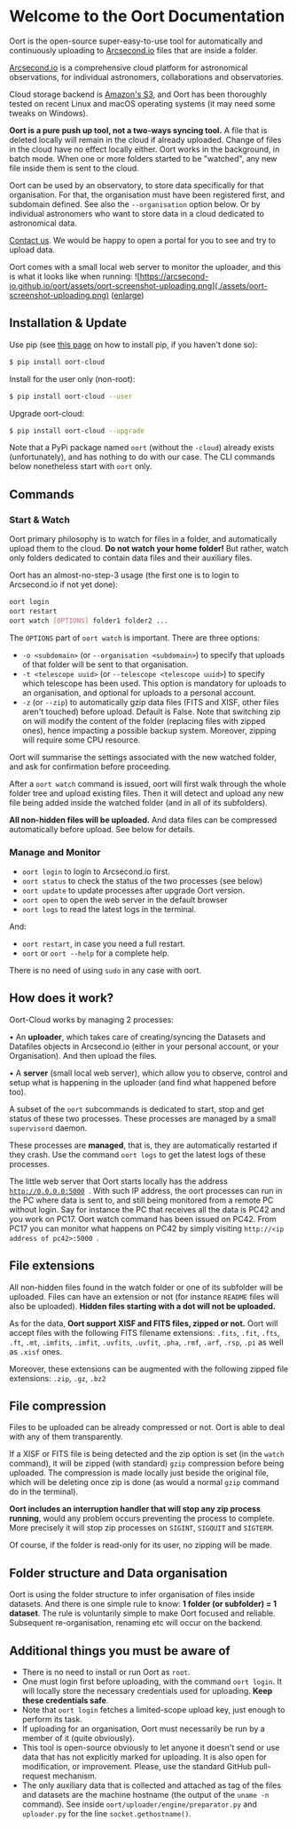# Welcome to the Oort Documentation

Oort is the open-source super-easy-to-use tool for automatically and continuously uploading to [Arcsecond.io](https://www.arcsecond.io)
files that are inside a folder.

[Arcsecond.io](https://www.arcsecond.io) is a comprehensive cloud platform for astronomical observations, for individual astronomers, collaborations
and observatories.

Cloud storage backend is [Amazon's S3](https://aws.amazon.com/s3/), and Oort has been thoroughly tested on recent Linux and macOS operating systems
(it may need some tweaks on Windows).

**Oort is a pure push up tool, not a two-ways syncing tool.** A file that is deleted locally will remain in the cloud if already uploaded. Change of
files in the cloud have no effect locally either. Oort works in the background, in batch mode. When one or more folders started to be "watched", any
new file inside them is sent to the cloud.

Oort can be used by an observatory, to store data specifically for that organisation. For that, the organisation must have been registered first, and
subdomain defined. See also the `--organisation` option below. Or by individual astronomers who want to store data in a cloud dedicated to astronomical
data.

[Contact us](mailto:team@arcsecond.io). We would be happy to open a portal for you to see and try to upload data.

Oort comes with a small local web server to monitor the uploader, and this is what it looks like when running:
![https://arcsecond-io.github.io/oort/assets/oort-screenshot-uploading.png](./assets/oort-screenshot-uploading.png)
(<a href="https://arcsecond-io.github.io/oort/assets/oort-screenshot-uploading.png">enlarge</a>)

## Installation & Update

Use pip (see [this page](https://pip.pypa.io/en/stable/installing/) on how to install pip, if you haven't done so):

```bash
$ pip install oort-cloud
```

Install for the user only (non-root):

```bash
$ pip install oort-cloud --user
```

Upgrade oort-cloud:

```bash
$ pip install oort-cloud --upgrade
```

Note that a PyPi package named `oort` (without the `-cloud`) already exists (unfortunately), and has nothing to do with our case. The CLI commands
below nonetheless start with `oort` only.

## Commands

### Start & Watch

Oort primary philosophy is to watch for files in a folder, and automatically upload them to the cloud. **Do not watch your home folder!** But rather,
watch only folders dedicated to contain data files and their auxiliary files.

Oort has an almost-no-step-3 usage (the first one is to login to Arcsecond.io if not yet done):

```bash
oort login
oort restart
oort watch [OPTIONS] folder1 folder2 ...
```

The `OPTIONS` part of `oort watch` is important. There are three options:

* `-o <subdomain>` (or `--organisation <subdomain>`) to specify that uploads of that folder will be sent to that organisation.
* `-t <telescope uuid>` (or `--telescope <telescope uuid>`) to specify which telescope has been used. This option is mandatory for uploads to an
  organisation, and optional for uploads to a personal account.
* `-z` (or `--zip`) to automatically gzip data files (FITS and XISF, other files aren't touched) before upload. Default is False. Note that switching
  zip on will modify the content of the folder (replacing files with zipped ones), hence impacting a possible backup system. Moreover, zipping will
  require some CPU resource.

Oort will summarise the settings associated with the new watched folder, and ask for confirmation before proceeding.

After a `oort watch` command is issued, oort will first walk through the whole folder tree and upload existing files. Then it will detect and upload
any new file being added inside the watched folder (and in all of its subfolders).

**All non-hidden files will be uploaded.** And data files can be compressed automatically before upload. See below for details.

### Manage and Monitor

* `oort login` to login to Arcsecond.io first.
* `oort status` to check the status of the two processes (see below)
* `oort update` to update processes after upgrade Oort version.
* `oort open` to open the web server in the default browser
* `oort logs` to read the latest logs in the terminal.

And:

* `oort restart`, in case you need a full restart.
* `oort` or `oort --help` for a complete help.

There is no need of using `sudo` in any case with oort.

## How does it work?

Oort-Cloud works by managing 2 processes:

• An **uploader**, which takes care of creating/syncing the Datasets and Datafiles objects in Arcsecond.io (either in your personal account, or your
Organisation). And then upload the files.

• A **server** (small local web server), which allow you to observe, control and setup what is happening in the uploader (and find what happened before
too).

A subset of the `oort` subcommands is dedicated to start, stop and get status of these two processes. These processes are managed by a
small `supervisord`
daemon.

These processes are **managed**, that is, they are automatically restarted if they crash. Use the command `oort logs` to get the latest logs of these
processes.

The little web server that Oort starts locally has the address <code>http://0.0.0.0:5000 </code>. With such IP address, the oort processes can run in
the PC where data is sent to, and still being monitored from a remote PC without login. Say for instance the PC that receives all the data is PC42 and
you work on PC17. Oort watch command has been issued on PC42. From PC17 you can monitor what happens on PC42 by simply visiting
<code>http://&lt;ip address of pc42&gt;:5000 </code>.

## File extensions

All non-hidden files found in the watch folder or one of its subfolder will be uploaded. Files can have an extension or not (for instance `README`
files will also be uploaded).
**Hidden files starting with a dot will not be uploaded.**

As for the data, **Oort support XISF and FITS files, zipped or not.**
Oort will accept files with the following FITS filename extensions:
`.fits`, `.fit`, `.fts`, `.ft`, `.mt`, `.imfits`, `.imfit`, `.uvfits`,
`.uvfit`, `.pha`, `.rmf`, `.arf`, `.rsp`, `.pi`
as well as `.xisf` ones.

Moreover, these extensions can be augmented with the following zipped file extensions: `.zip`, `.gz`, `.bz2`

## File compression

Files to be uploaded can be already compressed or not. Oort is able to deal with any of them transparently.

If a XISF or FITS file is being detected and the zip option is set (in the `watch` command), it will be zipped (with standard)
`gzip` compression before being uploaded. The compression is made locally just beside the original file, which will be deleting once zip is done (as
would a normal `gzip` command do in the terminal).

**Oort includes an interruption handler that will stop any zip process running**, would any problem occurs preventing the process to complete. More
precisely it will stop zip processes on `SIGINT`, `SIGQUIT` and `SIGTERM`.

Of course, if the folder is read-only for its user, no zipping will be made.

## Folder structure and Data organisation

Oort is using the folder structure to infer organisation of files inside datasets. And there is one simple rule to know: **1 folder (or subfolder) = 1
dataset**. The rule is voluntarily simple to make Oort focused and reliable. Subsequent re-organisation, renaming etc will occur on the backend.

## Additional things you must be aware of

* There is no need to install or run Oort as `root`.
* One must login first before uploading, with the command `oort login`. It will locally store the necessary credentials used for uploading. **Keep
  these credentials safe**.
* Note that `oort login` fetches a limited-scope upload key, just enough to perform its task.
* If uploading for an organisation, Oort must necessarily be run by a member of it (quite obviously).
* This tool is open-source obviously to let anyone it doesn't send or use data that has not explicitly marked for uploading. It is also open for
  modification, or improvement. Please, use the standard GitHub pull-request mechanism.
* The only auxiliary data that is collected and attached as tag of the files and datasets are the machine hostname (the output of the `uname -n`
  command). See inside `oort/uploader/engine/preparator.py` and `uploader.py` for the line `socket.gethostname()`.
